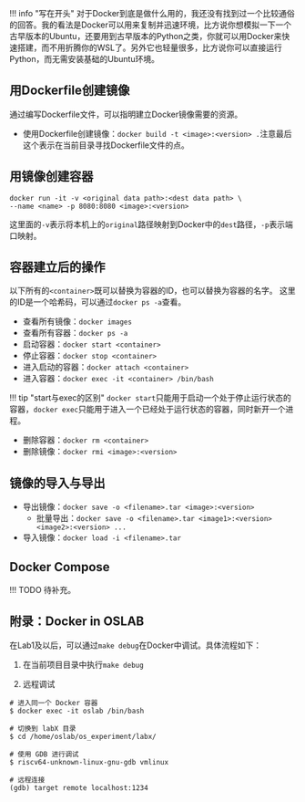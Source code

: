 !!! info "写在开头"
    对于Docker到底是做什么用的，我还没有找到过一个比较通俗的回答。我的看法是Docker可以用来复制并迅速环境，比方说你想模拟一下一个古早版本的Ubuntu，还要用到古早版本的Python之类，你就可以用Docker来快速搭建，而不用折腾你的WSL了。另外它也轻量很多，比方说你可以直接运行Python，而无需安装基础的Ubuntu环境。

## 用Dockerfile创建镜像

通过编写Dockerfile文件，可以指明建立Docker镜像需要的资源。

- 使用Dockerfile创建镜像：`docker build -t <image>:<version> .`注意最后这个表示在当前目录寻找Dockerfile文件的点。

## 用镜像创建容器

```shell
docker run -it -v <original data path>:<dest data path> \
--name <name> -p 8080:8080 <image>:<version>
```

这里面的`-v`表示将本机上的`original`路径映射到Docker中的`dest`路径，`-p`表示端口映射。

## 容器建立后的操作

以下所有的`<container>`既可以替换为容器的ID，也可以替换为容器的名字。
这里的ID是一个哈希码，可以通过`docker ps -a`查看。

- 查看所有镜像：`docker images`
- 查看所有容器：`docker ps -a`
- 启动容器：`docker start <container>`
- 停止容器：`docker stop <container>`
- 进入启动的容器：`docker attach <container>`
- 进入容器：`docker exec -it <container> /bin/bash`

!!! tip "start与exec的区别"
    `docker start`只能用于启动一个处于停止运行状态的容器，`docker exec`只能用于进入一个已经处于运行状态的容器，同时新开一个进程。

- 删除容器：`docker rm <container>`
- 删除镜像：`docker rmi <image>:<version>`

## 镜像的导入与导出

- 导出镜像：`docker save -o <filename>.tar <image>:<version>`
    - 批量导出：`docker save -o <filename>.tar <image1>:<version> <image2>:<version> ...`
- 导入镜像：`docker load -i <filename>.tar`

## Docker Compose

!!! TODO
    待补充。

## 附录：Docker in OSLAB

在Lab1及以后，可以通过`make debug`在Docker中调试。具体流程如下：

1. 在当前项目目录中执行`make debug`

2. 远程调试
```shell
# 进入同一个 Docker 容器
$ docker exec -it oslab /bin/bash

# 切换到 labX 目录
$ cd /home/oslab/os_experiment/labx/

# 使用 GDB 进行调试
$ riscv64-unknown-linux-gnu-gdb vmlinux

# 远程连接
(gdb) target remote localhost:1234
```